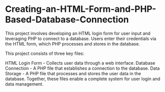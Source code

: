 # Creating-an-HTML-Form-and-PHP-Based-Database-Connection
This project involves developing an HTML login form for user input and leveraging PHP to connect to a database. Users enter their credentials via the HTML form, which PHP processes and stores in the database.

This project consists of three key files:

HTML Login Form - Collects user data through a web interface.
Database Connection - A PHP file that establishes a connection to the database.
Data Storage - A PHP file that processes and stores the user data in the database.
Together, these files enable a complete system for user login and data management.
